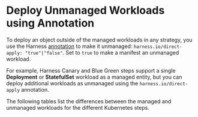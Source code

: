 # Deploy Unmanaged Workloads using Annotation

To deploy an object outside of the managed workloads in any strategy, you use the Harness [annotation](kubernetes-annotations-and-labels.md) to make it unmanaged: `harness.io/direct-apply: "true"|"false"`. Set to `true` to make a manifest an unmanaged workload.

For example, Harness Canary and Blue Green steps support a single **Deployment** or **StatefulSet** workload as a managed entity, but you can deploy additional workloads as unmanaged using the `harness.io/direct-apply` annotation.

The following tables list the differences between the managed and unmanaged workloads for the different Kubernetes steps.
